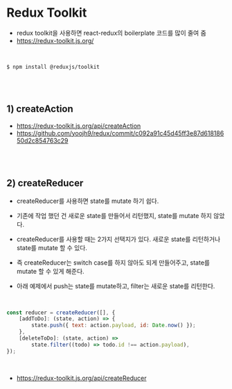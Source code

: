 # Redux Toolkit

-   redux toolkit을 사용하면 react-redux의 boilerplate 코드를 많이 줄여 줌
-   https://redux-toolkit.js.org/

<br>

```
$ npm install @reduxjs/toolkit
```

<br><br>

## 1) createAction

-   https://redux-toolkit.js.org/api/createAction
-   https://github.com/yoojh9/redux/commit/c092a91c45d45ff3e87d61818650d2c854763c29

<br><br>

## 2) createReducer

-   createReducer를 사용하면 state를 mutate 하기 쉽다.
-   기존에 작업 했던 건 새로운 state를 만들어서 리턴했지, state를 mutate 하지 않았다.
-   createReducer를 사용할 때는 2가지 선택지가 있다. 새로운 state를 리턴하거나 state를 mutate 할 수 있다.
-   즉 createReducer는 switch case를 하지 않아도 되게 만들어주고, state를 mutate 할 수 있게 해준다.

-   아래 예제에서 push는 state를 mutate하고, filter는 새로운 state를 리턴한다.

<br>

```javascript
const reducer = createReducer([], {
    [addToDo]: (state, action) => {
        state.push({ text: action.payload, id: Date.now() });
    },
    [deleteToDo]: (state, action) =>
        state.filter((todo) => todo.id !== action.payload),
});
```

<br>

-   https://redux-toolkit.js.org/api/createReducer
